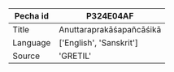 |Pecha id | P324E04AF
| --- | --- 
|Title | Anuttaraprakāśapañcāśikā 
|Language | ['English', 'Sanskrit']
|Source | 'GRETIL'